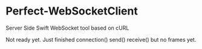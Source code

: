 # Perfect-WebSocketClient
Server Side Swift WebSocket tool based on cURL


Not ready yet. Just finished connection() send() receive() but no frames yet.
